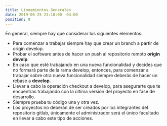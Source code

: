 ```yaml
---
title: Lineamientos Generales
date: 2019-06-25 23:18:00 -04:00
position: 9
---
```


En general, siempre hay que considerar los siguientes elementos:

* Para comenzar a trabajar siempre hay que crear un branch a partir de origin develop.
* Probar el software antes de hacer un push al repositorio remoto **origin develp**.
* En caso que esté trabajando en una nueva funcionalidad y decides que no formará parte de la rama develop, entonces, para comenzar a trabajar sobre otra nueva funcionalidad siempre deberás de hacer un rebase a **develop**.
* Llevar a cabo la operación checkout a develop, para asegurarte que te encuentras trabajando con la última versión del proyecto en fase de desarrollo.
* Siempre prueba tu código una y otra vez.
* Los proyectos no deberán de ser creados por los integrantes del repositorio gitlab, únicamente el administrador será el único facultado en llevar a cabo este tipo de acciones.
